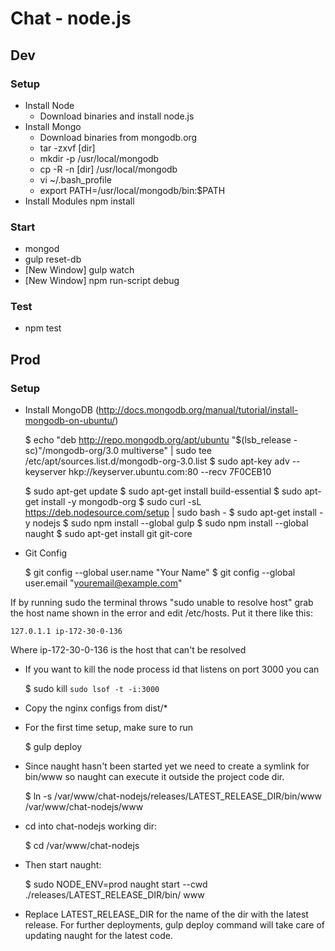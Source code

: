 # Chat - node.js

## Dev

### Setup

* Install Node
    - Download binaries and install node.js
* Install Mongo
    - Download binaries from mongodb.org
    - tar -zxvf [dir]
    - mkdir -p /usr/local/mongodb
    - cp -R -n [dir] /usr/local/mongodb
    - vi ~/.bash_profile
    - export PATH=/usr/local/mongodb/bin:$PATH
* Install Modules
    npm install

### Start

* mongod
* gulp reset-db
* [New Window] gulp watch
* [New Window] npm run-script debug

### Test

* npm test

## Prod


### Setup

* Install MongoDB (http://docs.mongodb.org/manual/tutorial/install-mongodb-on-ubuntu/)

    $ echo "deb http://repo.mongodb.org/apt/ubuntu "$(lsb_release -sc)"/mongodb-org/3.0 multiverse" | sudo tee /etc/apt/sources.list.d/mongodb-org-3.0.list
    $ sudo apt-key adv --keyserver hkp://keyserver.ubuntu.com:80 --recv 7F0CEB10

    $ sudo apt-get update
    $ sudo apt-get install build-essential
    $ sudo apt-get install -y mongodb-org
    $ sudo curl -sL https://deb.nodesource.com/setup | sudo bash -
    $ sudo apt-get install -y nodejs
    $ sudo npm install --global gulp
    $ sudo npm install --global naught
    $ sudo apt-get install git git-core

* Git Config

    $ git config --global user.name "Your Name"
    $ git config --global user.email "youremail@example.com"

If by running sudo the terminal throws "sudo unable to resolve host" grab the host name shown in the error and edit /etc/hosts. Put it there like this:

    127.0.1.1 ip-172-30-0-136

Where ip-172-30-0-136 is the host that can't be resolved

* If you want to kill the node process id that listens on port 3000 you can

    $ sudo kill `sudo lsof -t -i:3000`

* Copy the nginx configs from dist/*
* For the first time setup, make sure to run

    $ gulp deploy

* Since naught hasn't been started yet we need to create a symlink for bin/www so naught can execute it outside the project code dir.

    $ ln -s /var/www/chat-nodejs/releases/LATEST_RELEASE_DIR/bin/www /var/www/chat-nodejs/www

* cd into chat-nodejs working dir:

    $ cd /var/www/chat-nodejs

* Then start naught:

    $ sudo NODE_ENV=prod naught start --cwd ./releases/LATEST_RELEASE_DIR/bin/ www

* Replace LATEST_RELEASE_DIR for the name of the dir with the latest release. For further deployments, gulp deploy command will take care of updating naught for the latest code.
